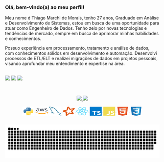 ### Olá, bem-vindo(a) ao meu perfil!

Meu nome é Thiago Marchi de Morais, tenho 27 anos, Graduado em Análise e Desenvolvimento de Sistemas, estou em busca de uma oportunidade para atuar como Engenheiro de Dados. Tenho zelo por novas tecnologias e tendências de mercado, sempre em busca de aprimorar minhas habilidades e conhecimentos.

Possuo experiência em processamento, tratamento e análise de dados, com conhecimentos sólidos em desenvolvimento e automação. Desenvolvi processos de ETL/ELT e realizei migrações de dados em projetos pessoais, visando aprofundar meu entendimento e expertise na área.

<br>

<div>
  <a href="www.linkedin.com/in/thiago-marchi" target="_blank"><img src="https://img.shields.io/badge/-LinkedIn-%230077B5?style=for-the-badge&logo=linkedin&logoColor=white" target="_blank"></a> 
  <a href = "thiagomarch@hotmail.com" target="_blank"><img src="https://img.shields.io/badge/Microsoft_Outlook-0078D4?style=for-the-badge&logo=microsoft-outlook&logoColor=white" target="_blank"></a>
  <a href="https://discordapp.com/users/252986251685265408" target="_blank"><img src="https://img.shields.io/badge/Discord-7289DA?style=for-the-badge&logo=discord&logoColor=white" target="_blank"></a> 
</div>

##
<br>

  <div align="center">
  <a href="https://github.com/ThiagoMarchi">
  <img height="160em" src="https://github-readme-stats.vercel.app/api?username=ThiagoMarchi&show_icons=true&theme=tokyonight&include_all_commits=true&count_private=true"/>
  <img height="160em" src="https://github-readme-stats.vercel.app/api/top-langs/?username=ThiagoMarchi&layout=compact&langs_count=7&theme=tokyonight"/>
</div>
  
 <div align="center"><br>
   <img align="center" alt="Thiago-Python" height="30" width="40" src="https://raw.githubusercontent.com/devicons/devicon/master/icons/python/python-original.svg">
   <img align="center" alt="Thiago-AWS" height="30" width="40" src="https://raw.githubusercontent.com/devicons/devicon/master/icons/amazonwebservices/amazonwebservices-original-wordmark.svg">
   <img align="center" alt="Thiago-MySQL" height="30" width="40" src="https://raw.githubusercontent.com/devicons/devicon/master/icons/mysql/mysql-original.svg">
   <img align="center" alt="Thiago-Spark" height="30" width="40" src="https://raw.githubusercontent.com/devicons/devicon/master/icons/apachespark/apachespark-original.svg">
   <img align="center" alt="Thiago-React" height="30" width="40" src="https://raw.githubusercontent.com/devicons/devicon/master/icons/react/react-original.svg">
   <img align="center" alt="Thiago-Typescript" height="30" width="40" src="https://raw.githubusercontent.com/devicons/devicon/master/icons/typescript/typescript-plain.svg">
  <img align="center" alt="Thiago-Js" height="30" width="40" src="https://raw.githubusercontent.com/devicons/devicon/master/icons/javascript/javascript-plain.svg">
  <img align="center" alt="Rafa-HTML" height="30" width="40" src="https://raw.githubusercontent.com/devicons/devicon/master/icons/html5/html5-original.svg">
  <img align="center" alt="Rafa-CSS" height="30" width="40" src="https://raw.githubusercontent.com/devicons/devicon/master/icons/css3/css3-original.svg">
</div>

  ##
  
  ![Snake animation](https://github.com/ThiagoMarchi/ThiagoMarchi/blob/output/github-contribution-grid-snake.svg)
